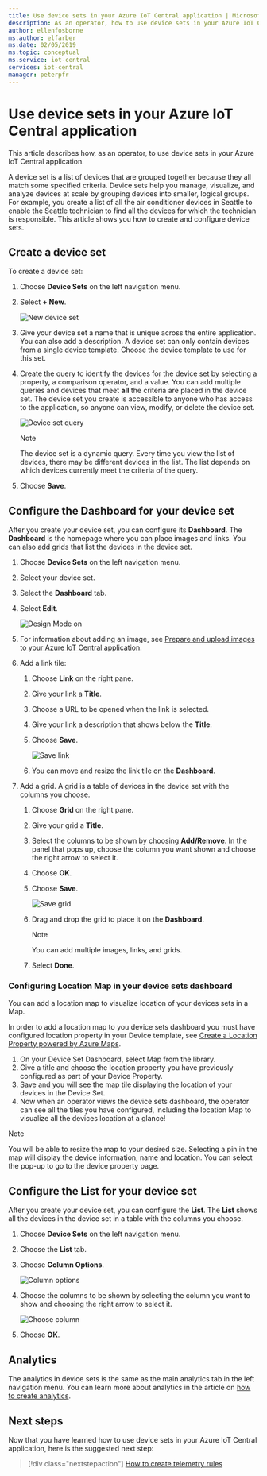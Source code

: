 ```yaml
---
title: Use device sets in your Azure IoT Central application | Microsoft Docs
description: As an operator, how to use device sets in your Azure IoT Central application.
author: ellenfosborne
ms.author: elfarber
ms.date: 02/05/2019
ms.topic: conceptual
ms.service: iot-central
services: iot-central
manager: peterpfr
---
```


# Use device sets in your Azure IoT Central application

This article describes how, as an operator, to use device sets in your Azure IoT Central application.

A device set is a list of devices that are grouped together because they all match some specified criteria. Device sets help you manage, visualize, and analyze devices at scale by grouping devices into smaller, logical groups. For example, you create a list of all the air conditioner devices in Seattle to enable the Seattle technician to find all the devices for which the technician is responsible. This article shows you how to create and configure device sets.

## Create a device set

To create a device set:

1. Choose **Device Sets** on the left navigation menu.

1. Select **+ New**.

    ![New device set](media/howto-use-device-sets/image1.png)

1. Give your device set a name that is unique across the entire application. You can also add a description. A device set can only contain devices from a single device template. Choose the device template to use for this set.

1. Create the query to identify the devices for the device set by selecting a property, a comparison operator, and a value. You can add multiple queries and devices that meet **all** the criteria are placed in the device set. The device set you create is accessible to anyone who has access to the application, so anyone can view, modify, or delete the device set.

    ![Device set query](media/howto-use-device-sets/image2.png)

    > [!NOTE]
    > The device set is a dynamic query. Every time you view the list of devices, there may be different devices in the list. The list depends on which devices currently meet the criteria of the query.

1. Choose **Save**.

## Configure the Dashboard for your device set

After you create your device set, you can configure its **Dashboard**. The **Dashboard** is the homepage where you can place images and links. You can also add grids that list the devices in the device set.

1. Choose **Device Sets** on the left navigation menu.

1. Select your device set.

1. Select the **Dashboard** tab.

1. Select **Edit**.

    ![Design Mode on](media/howto-use-device-sets/image3.png)

1. For information about adding an image, see [Prepare and upload images to your Azure IoT Central application](howto-prepare-images.md).

1. Add a link tile:
    1. Choose **Link** on the right pane.
    1. Give your link a **Title**.
    1. Choose a URL to be opened when the link is selected.
    1. Give your link a description that shows below the **Title**.
    1. Choose **Save**.

        ![Save link](media/howto-use-device-sets/image7.png)

    1. You can move and resize the link tile on the **Dashboard**.

1. Add a grid. A grid is a table of devices in the device set with the columns you choose.
    1. Choose **Grid** on the right pane.
    1. Give your grid a **Title**.
    1. Select the columns to be shown by choosing **Add/Remove**. In the panel that pops up, choose the column you want shown and choose the right arrow to select it.
    1. Choose **OK**.
    1. Choose **Save**.

        ![Save grid](media/howto-use-device-sets/image9.png)

    1. Drag and drop the grid to place it on the **Dashboard**.

        > [!NOTE]
        > You can add multiple images, links, and grids.
  
    1. Select **Done**.

### Configuring Location Map in your device sets dashboard

You can add a location map to visualize location of your devices sets in a Map.

In order to add a location map to you device sets dashboard you must have configured location property in your Device template, see [Create a Location Property powered by Azure Maps](howto-set-up-template.md).

1. On your Device Set Dashboard, select Map from the library.
2. Give a title and choose the location property you have previously configured as part of your Device Property.
3. Save and you will see the map tile displaying the location of your devices in the Device Set.
4. Now when an operator views the device sets dashboard, the operator can see all the tiles you have configured, including the location Map to visualize all the devices location at a glance!

> [!NOTE]
> You will be able to resize the map to your desired size. Selecting a pin in the map will display the device information, name and location. You can select the pop-up to go to the device property page.

## Configure the List for your device set

After you create your device set, you can configure the **List**. The **List** shows all the devices in the device set in a table with the columns you choose.

1. Choose **Device Sets** on the left navigation menu.

1. Choose the **List** tab.

1. Choose **Column Options**.

    ![Column options](media/howto-use-device-sets/image11.png)

1. Choose the columns to be shown by selecting the column you want to show and choosing the right arrow to select it.

    ![Choose column](media/howto-use-device-sets/image12.png)

1. Choose **OK**.

## Analytics

The analytics in device sets is the same as the main analytics tab in the left navigation menu. You can learn more about analytics in the article on [how to create analytics](howto-use-device-sets.md).

## Next steps

Now that you have learned how to use device sets in your Azure IoT Central application, here is the suggested next step:

> [!div class="nextstepaction"]
> [How to create telemetry rules](howto-create-telemetry-rules.md)
